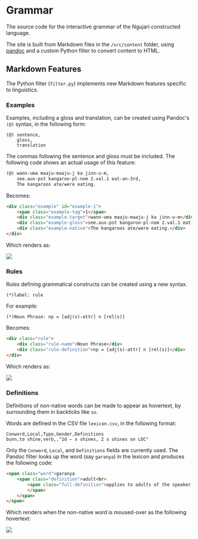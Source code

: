 # Grammar

The source code for the interactive grammar of the Ngujari constructed language.

The site is built from Markdown files in the `/src/content` folder, using
[pandoc](http://pandoc.org/) and a custom Python filter to convert content to
HTML.

## Markdown Features

The Python filter (`filter.py`) implements new Markdown features specific to
linguistics.

### Examples

Examples, including a gloss and translation, can be created using Pandoc's `(@)`
syntax, in the following form:

```
(@) sentence,
    gloss,
    translation
```

The commas following the sentence and gloss must be included. The following code
shows an actual usage of this feature:

```markdown
(@) wann-uma maaju-maaju-j ka jinn-u-m,
    see.aux-pst kangaroo-pl-nom 2.val.1 eat-an-3rd,
    The kangaroos ate/were eating.
```

Becomes:

```html
<div class="example" id="example-1">
    <span class="example-tag">1</span>
    <div class="example-target">wann-uma maaju-maaju-j ka jinn-u-m</div>
    <div class="example-gloss">see.aux-pst kangaroo-pl-nom 2.val.1 eat-an-3rd</div>
    <div class="example-native">The kangaroos ate/were eating.</div>
</div>
```

Which renders as:

![](http://imgur.com/wis8MUJl.png)

### Rules

Rules defining grammatical constructs can be created using a new syntax.

```
(*)label: rule

```

For example:

```
(*)Noun Phrase: np = [adj(s)-attr] n [rel(s)]
```

Becomes:

```html
<div class="rule">
    <div class="rule-name">Noun Phrase</div>
    <div class="rule-definition">np = [adj(s)-attr] n [rel(s)]</div>
</div>
```

Which renders as:

![](http://imgur.com/cWOvg2Tl.png)

### Definitions

Definitions of non-native words can be made to appear as hovertext, by surrounding them in backticks like ``so``.

Words are defined in the CSV file `lexicon.csv`, in the following format:

```
Conword,Local,Type,Gender,Definitions
bunn,to shine,verb,,"1d – x shines, 2 x shines on LOC"
```

Only the `Conword`, `Local`, and `Definitions` fields are currently used. The Pandoc filter looks up the word (say `garanya`) in the lexicon and produces the following code:

```html
<span class="word">garanya
    <span class="definition">adult<br>
        <span class="full-definition">applies to adults of the speaker's totem
        </span>
    </span>
</span>
```

Which renders when the non-native word is moused-over as the following hovertext:

![](https://i.imgur.com/kv05N6i.png)


